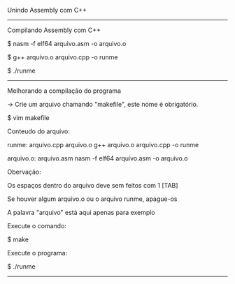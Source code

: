 Unindo Assembly com C++

*************************************************************************

Compilando Assembly com C++

$ nasm -f elf64 arquivo.asm -o arquivo.o

$ g++ arquivo.o arquivo.cpp -o runme

$ ./runme

*************************************************************************

Melhorando a compilação do programa

-> Crie um arquivo chamando "makefile", este nome é obrigatório.

$ vim makefile

Conteudo do arquivo:

runme: arquivo.cpp arquivo.o
	g++ arquivo.o arquivo.cpp -o runme

arquivo.o: arquivo.asm
	nasm -f elf64 arquivo.asm -o arquivo.o


Obervação:

Os espaços dentro do arquivo deve sem feitos com 1 [TAB]

Se houver algum arquivo.o ou o arquivo runme, apague-os

A palavra "arquivo" está aqui apenas para exemplo

Execute o comando:

$ make

Execute o programa:

$ ./runme

*************************************************************************
	
	



